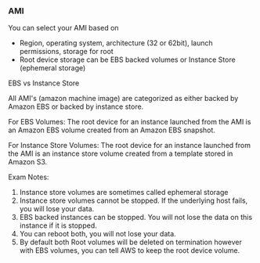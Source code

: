 ### AMI

You can select your AMI based on
- Region, operating system, architecture (32 or 62bit), launch permissions, storage for root
- Root device storage can be EBS backed volumes or Instance Store (ephemeral storage)

EBS vs Instance Store 

All AMI's (amazon machine image) are categorized as either backed by Amazon EBS or backed by instance store. 

For EBS Volumes: The root device for an instance launched from the AMI is an Amazon EBS volume created from an Amazon EBS snapshot. 

For Instance Store Volumes: The root device for an instance launched from the AMI is an instance store volume created from a template stored in Amazon S3. 

Exam Notes: 
1. Instance store volumes are sometimes called ephemeral storage
2. Instance store volumes cannot be stopped. If the underlying host fails, you will lose your data. 
3. EBS backed instances can be stopped. You will not lose the data on this instance if it is stopped. 
4. You can reboot both, you will not lose your data.
5. By default both Root volumes will be deleted on termination however with EBS volumes, you can tell AWS to keep the root device volume. 